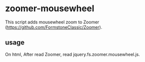 # zoomer-mousewheel

This script adds mousewheel zoom to Zoomer (https://github.com/FormstoneClassic/Zoomer).

## usage
On html, After read Zoomer, read jquery.fs.zoomer.mousewheel.js.
